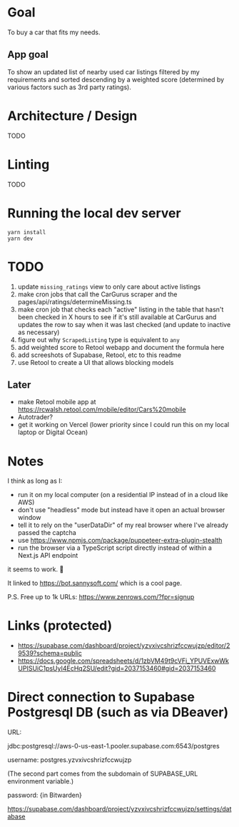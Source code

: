 # Goal

To buy a car that fits my needs.

## App goal

To show an updated list of nearby used car listings filtered by my requirements and sorted descending by a weighted score (determined by various factors such as 3rd party ratings).

# Architecture / Design

TODO

# Linting

TODO

# Running the local dev server

```
yarn install
yarn dev
```

# TODO

1. update `missing_ratings` view to only care about active listings
1. make cron jobs that call the CarGurus scraper and the pages/api/ratings/determineMissing.ts
1. make cron job that checks each "active" listing in the table that hasn't been checked in X hours to see if it's still available at CarGurus and updates the row to say when it was last checked (and update to inactive as necessary)
1. figure out why `ScrapedListing` type is equivalent to `any`
1. add weighted score to Retool webapp and document the formula here
1. add screeshots of Supabase, Retool, etc to this readme
1. use Retool to create a UI that allows blocking models

## Later

- make Retool mobile app at https://rcwalsh.retool.com/mobile/editor/Cars%20mobile
- Autotrader?
- get it working on Vercel (lower priority since I could run this on my local laptop or Digital Ocean)

# Notes

I think as long as I:

- run it on my local computer (on a residential IP instead of in a cloud like AWS)
- don't use "headless" mode but instead have it open an actual browser window
- tell it to rely on the "userDataDir" of my real browser where I've already passed the captcha
- use https://www.npmjs.com/package/puppeteer-extra-plugin-stealth
- run the browser via a TypeScript script directly instead of within a Next.js API endpoint

it seems to work. 🤞

It linked to https://bot.sannysoft.com/ which is a cool page.

P.S. Free up to 1k URLs: https://www.zenrows.com/?fpr=signup

# Links (protected)

- https://supabase.com/dashboard/project/yzvxivcshrizfccwujzp/editor/29539?schema=public
- https://docs.google.com/spreadsheets/d/1zbVM49t9cVFi_YPUVExwWkUPISUiC1psUyI4EcHq2SU/edit?gid=2037153460#gid=2037153460

# Direct connection to Supabase Postgresql DB (such as via DBeaver)

URL:

jdbc:postgresql://aws-0-us-east-1.pooler.supabase.com:6543/postgres

username: postgres.yzvxivcshrizfccwujzp

(The second part comes from the subdomain of SUPABASE_URL environment variable.)

password: {in Bitwarden}

https://supabase.com/dashboard/project/yzvxivcshrizfccwujzp/settings/database
